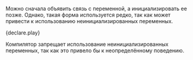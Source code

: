 Можно сначала объявить связь с переменной, а инициализировать ее позже.
Однако, такая форма используется редко,
так как может привести к использованию неинициализированных переменных.

{declare.play}

Компилятор запрещает использование неинициализированных переменных,
так как это привело бы к неопределённому поведению.
